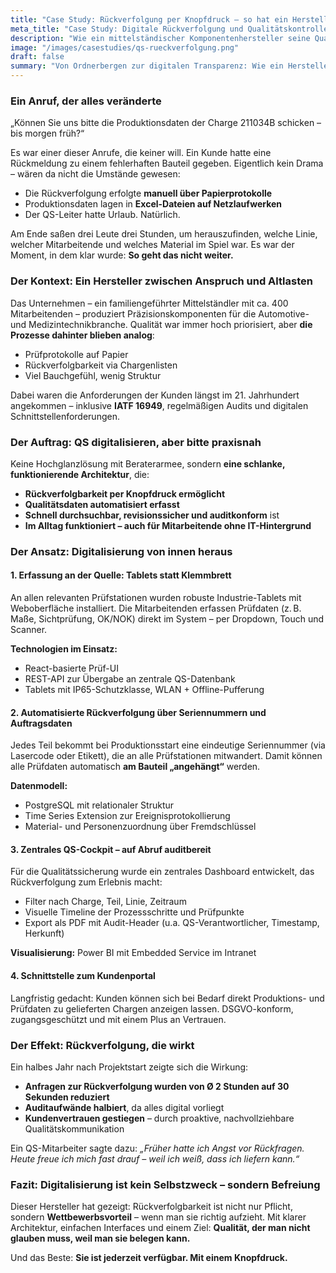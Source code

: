```yaml
---
title: "Case Study: Rückverfolgung per Knopfdruck – so hat ein Hersteller seine QS digitalisiert"
meta_title: "Case Study: Digitale Rückverfolgung und Qualitätskontrolle in der Fertigung"
description: "Wie ein mittelständischer Komponentenhersteller seine Qualitätssicherung vom Papierchaos zur digitalen Rückverfolgbarkeit geführt hat – mit enormem Effekt auf Effizienz und Vertrauen."
image: "/images/casestudies/qs-rueckverfolgung.png"
draft: false
summary: "Von Ordnerbergen zur digitalen Transparenz: Wie ein Hersteller durch die Einführung digitaler Rückverfolgung seine QS revolutionierte – und die Kundenbindung gleich mit."
---
```


### Ein Anruf, der alles veränderte

„Können Sie uns bitte die Produktionsdaten der Charge 211034B schicken – bis morgen früh?“

Es war einer dieser Anrufe, die keiner will. Ein Kunde hatte eine Rückmeldung zu einem fehlerhaften Bauteil gegeben. Eigentlich kein Drama – wären da nicht die Umstände gewesen:

* Die Rückverfolgung erfolgte **manuell über Papierprotokolle**
* Produktionsdaten lagen in **Excel-Dateien auf Netzlaufwerken**
* Der QS-Leiter hatte Urlaub. Natürlich.

Am Ende saßen drei Leute drei Stunden, um herauszufinden, welche Linie, welcher Mitarbeitende und welches Material im Spiel war. Es war der Moment, in dem klar wurde: **So geht das nicht weiter.**

### Der Kontext: Ein Hersteller zwischen Anspruch und Altlasten

Das Unternehmen – ein familiengeführter Mittelständler mit ca. 400 Mitarbeitenden – produziert Präzisionskomponenten für die Automotive- und Medizintechnikbranche. Qualität war immer hoch priorisiert, aber **die Prozesse dahinter blieben analog**:

* Prüfprotokolle auf Papier
* Rückverfolgbarkeit via Chargenlisten
* Viel Bauchgefühl, wenig Struktur

Dabei waren die Anforderungen der Kunden längst im 21. Jahrhundert angekommen – inklusive **IATF 16949**, regelmäßigen Audits und digitalen Schnittstellenforderungen.

### Der Auftrag: QS digitalisieren, aber bitte praxisnah

Keine Hochglanzlösung mit Beraterarmee, sondern **eine schlanke, funktionierende Architektur**, die:

* **Rückverfolgbarkeit per Knopfdruck ermöglicht**
* **Qualitätsdaten automatisiert erfasst**
* **Schnell durchsuchbar, revisionssicher und auditkonform** ist
* **Im Alltag funktioniert – auch für Mitarbeitende ohne IT-Hintergrund**

### Der Ansatz: Digitalisierung von innen heraus

#### 1. **Erfassung an der Quelle: Tablets statt Klemmbrett**

An allen relevanten Prüfstationen wurden robuste Industrie-Tablets mit Weboberfläche installiert. Die Mitarbeitenden erfassen Prüfdaten (z. B. Maße, Sichtprüfung, OK/NOK) direkt im System – per Dropdown, Touch und Scanner.

**Technologien im Einsatz:**

* React-basierte Prüf-UI
* REST-API zur Übergabe an zentrale QS-Datenbank
* Tablets mit IP65-Schutzklasse, WLAN + Offline-Pufferung

#### 2. **Automatisierte Rückverfolgung über Seriennummern und Auftragsdaten**

Jedes Teil bekommt bei Produktionsstart eine eindeutige Seriennummer (via Lasercode oder Etikett), die an alle Prüfstationen mitwandert. Damit können alle Prüfdaten automatisch **am Bauteil „angehängt“** werden.

**Datenmodell:**

* PostgreSQL mit relationaler Struktur
* Time Series Extension zur Ereignisprotokollierung
* Material- und Personenzuordnung über Fremdschlüssel

#### 3. **Zentrales QS-Cockpit – auf Abruf auditbereit**

Für die Qualitätssicherung wurde ein zentrales Dashboard entwickelt, das Rückverfolgung zum Erlebnis macht:

* Filter nach Charge, Teil, Linie, Zeitraum
* Visuelle Timeline der Prozessschritte und Prüfpunkte
* Export als PDF mit Audit-Header (u.a. QS-Verantwortlicher, Timestamp, Herkunft)

**Visualisierung:** Power BI mit Embedded Service im Intranet

#### 4. **Schnittstelle zum Kundenportal**

Langfristig gedacht: Kunden können sich bei Bedarf direkt Produktions- und Prüfdaten zu gelieferten Chargen anzeigen lassen. DSGVO-konform, zugangsgeschützt und mit einem Plus an Vertrauen.

### Der Effekt: Rückverfolgung, die wirkt

Ein halbes Jahr nach Projektstart zeigte sich die Wirkung:

* **Anfragen zur Rückverfolgung wurden von Ø 2 Stunden auf 30 Sekunden reduziert**
* **Auditaufwände halbiert**, da alles digital vorliegt
* **Kundenvertrauen gestiegen** – durch proaktive, nachvollziehbare Qualitätskommunikation

Ein QS-Mitarbeiter sagte dazu: *„Früher hatte ich Angst vor Rückfragen. Heute freue ich mich fast drauf – weil ich weiß, dass ich liefern kann.“*

### Fazit: Digitalisierung ist kein Selbstzweck – sondern Befreiung

Dieser Hersteller hat gezeigt: Rückverfolgbarkeit ist nicht nur Pflicht, sondern **Wettbewerbsvorteil** – wenn man sie richtig aufzieht. Mit klarer Architektur, einfachen Interfaces und einem Ziel: **Qualität, der man nicht glauben muss, weil man sie belegen kann.**

Und das Beste: **Sie ist jederzeit verfügbar. Mit einem Knopfdruck.**
